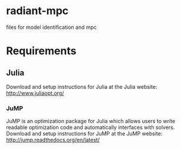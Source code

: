 # radiant-mpc
files for model identification and mpc 

# Requirements
## Julia
Download and setup instructions for Julia at the Julia website: http://www.juliaopt.org/

### JuMP
JuMP is an optimization package for Julia which allows users to write readable optimization code and automatically interfaces with solvers. Download and setup instructions for JuMP at the JuMP website: http://jump.readthedocs.org/en/latest/

